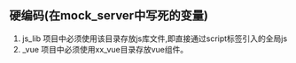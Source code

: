 ## 硬编码(在mock_server中写死的变量)
1. js_lib
项目中必须使用该目录存放js库文件,即直接通过script标签引入的全局js  
2. _vue
项目中必须使用xx_vue目录存放vue组件。